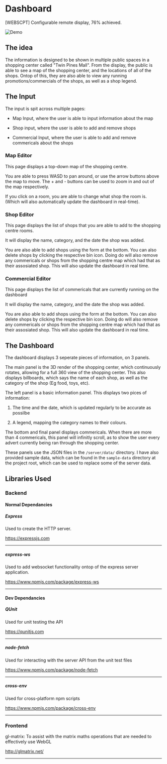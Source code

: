 # Dashboard

[WEBSCPT] Configurable remote display, 76% achieved.

![Demo](https://i.imgur.com/L3iP4WO.gifv)

## The idea

The information is designed to be shown in multiple public spaces in a shopping center called "Twin Pines Mall". From the display, the public is able to see a map of the shopping center, and the locations of all of the shops. Ontop of this, they are also able to view any running promotions/commercials of the shops, as well as a shop legend.

## The Input

The input is spit across multiple pages:

* Map Input, where the user is able to input information about the map

* Shop input, where the user is able to add and remove shops

* Commercial Input, where the user is able to add and remove commericals about the shops

### Map Editor

This page displays a top-down map of the shopping centre.

You are able to press WASD to pan around, or use the arrow buttons above the map to move. The + and - buttons can be used to zoom in and out of the map respectively.

If you click on a room, you are able to change what shop the room is. (Which will also automatically update the dashboard in real-time).

### Shop Editor

This page displays the list of shops that you are able to add to the shopping centre rooms.

It will display the name, category, and the date the shop was added.

You are also able to add shops using the form at the bottom. You can also delete shops by clicking the respective bin icon. Doing do will also remove any commericals or shops from the shopping centre map which had that as their assosiated shop. This will also update the dashboard in real time.

### Commercial Editor

This page displays the list of commericals that are currently running on the dashboard

It will display the name, category, and the date the shop was added.

You are also able to add shops using the form at the bottom. You can also delete shops by clicking the respective bin icon. Doing do will also remove any commericals or shops from the shopping centre map which had that as their assosiated shop. This will also update the dashboard in real time.

## The Dashboard

The dashboard displays 3 seperate pieces of information, on 3 panels. 

The main panel is the 3D render of the shopping center, which continuously rotates, allowing for a full 360 view of the shopping center. This also displays billboards, which says the name of each shop, as well as the category of the shop (Eg food, toys, etc).

The left panel is a basic information panel. This displays two pices of information:

1. The time and the date, which is updated regularly to be accurate as possilbe

2. A legend, mapping the category names to their colours.

The bottom and final panel displays commericals. When there are more than 4 commericals, this panel will infinitly scroll, as to show the user every advert currently being ran through the shopping center.

These panels use the JSON files in the `/server/data/` directory. I have also provided sample data, which can be found in the `sample-data` directory at the project root, which can be used to replace some of the server data. 

## Libraries Used

### Backend

#### Normal Dependancies

##### Express

Used to create the HTTP server.

https://expressjs.com

___

##### express-ws
Used to add websocket functionality ontop of the express server application.

https://www.npmjs.com/package/express-ws

___

#### Dev Dependancies

##### QUnit

Used for unit testing the API

https://qunitjs.com

___

##### node-fetch

Used for interacting with the server API from the unit test files

https://www.npmjs.com/package/node-fetch

___

##### cross-env

Used for cross-platform npm scripts

https://www.npmjs.com/package/cross-env

___


### Frontend

gl-matrix: To assist with the matrix maths operations that are needed to effectively use WebGL

http://glmatrix.net/

___
